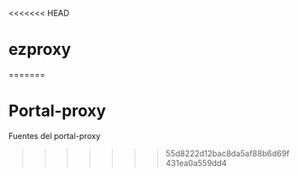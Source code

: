 <<<<<<< HEAD
# ezproxy
=======
# Portal-proxy
Fuentes del portal-proxy

>>>>>>> 55d8222d12bac8da5af88b6d69f431ea0a559dd4
